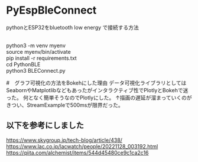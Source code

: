 # PyEspBleConnect
pythonとESP32をbluetooth low energy で接続する方法

<br>
python3 -m venv myenv<br>
source myenv/bin/activate<br>
pip install -r requirements.txt<br>
cd PythonBLE <br>
python3 BLEConnect.py<br> 

#　グラフ可視化の方法をBokehにした理由
データ可視化ライブラリとしてはSeabornやMatplotlibなどもあったがインタラクティブ性でPlotlyとBokehで迷った。
何となく簡単そうなのでPlotlyにした。
↑描画の遅延が溜まっていくのがきつい、StreamExampleで500msが限界だった。
## 以下を参考にしました
<https://www.skygroup.jp/tech-blog/article/438/>
<https://www.lac.co.jp/lacwatch/people/20221128_003192.html>
<https://qiita.com/alchemist/items/544d45480ce9c1ca2c16>


